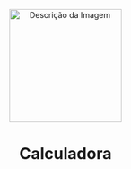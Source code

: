  <p align="center"> 
 <img src="https://media.tenor.com/5OdbnERo2-0AAAAC/calculador.gif"  height="200" alt="Descrição da Imagem">
   
 </p>

  <h1 align="center">  Calculadora  </h1>



